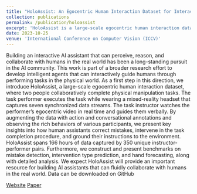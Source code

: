 ```yaml
---
title: "HoloAssist: An Egocentric Human Interaction Dataset for Interactive AI Assistants in the Real World"
collection: publications
permalink: /publication/holoassist
excerpt: 'HoloAssist is a large-scale egocentric human interaction dataset, where two people collaboratively complete physical manipulation tasks. By augmenting the data with action and conversational annotations and observing the rich behaviors of various participants, we present key insights into how human assistants correct mistakes, intervene in the task completion procedure, and ground their instructions to the environment. '
date: 2023-10-25
venue: 'International Conference on Computer Vision (ICCV)'
---
```

Building an interactive AI assistant that can perceive, reason, and collaborate with humans in the real world has been a long-standing pursuit in the AI community. This work is part of a broader research effort to develop intelligent agents that can interactively guide humans through performing tasks in the physical world. As a first step in this direction, we introduce HoloAssist, a large-scale egocentric human interaction dataset, where two people collaboratively complete physical manipulation tasks. The task performer executes the task while wearing a mixed-reality headset that captures seven synchronized data streams. The task instructor watches the performer’s egocentric video in real time and guides them verbally. By augmenting the data with action and conversational annotations and observing the rich behaviors of various participants, we present key insights into how human assistants correct mistakes, intervene in the task completion procedure, and ground their instructions to the environment. HoloAssist spans 166 hours of data captured by 350 unique instructor-performer pairs. Furthermore, we construct and present benchmarks on mistake detection, intervention type prediction, and hand forecasting, along with detailed analysis. We expect HoloAssist will provide an important resource for building AI assistants that can fluidly collaborate with humans in the real world. Data can be downloaded on GitHub

[Website](https://holoassist.github.io/)
[Paper](https://openaccess.thecvf.com/content/ICCV2023/papers/Wang_HoloAssist_an_Egocentric_Human_Interaction_Dataset_for_Interactive_AI_Assistants_ICCV_2023_paper.pdf)
